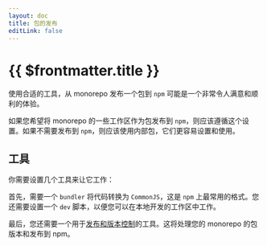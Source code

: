 ```yaml
---
layout: doc
title: 包的发布
editLink: false
---
```


# {{ $frontmatter.title }}

使用合适的工具，从 monorepo 发布一个包到 `npm` 可能是一个非常令人满意和顺利的体验。

如果您希望将 monorepo 的一些工作区作为包发布到 `npm`，则应该遵循这个设置。如果不需要发布到 `npm`，则应该使用内部包，它们更容易设置和使用。

## 工具

你需要设置几个工具来让它工作：

首先，需要一个 `bundler` 将代码转换为 `CommonJS`，这是 `npm` 上最常用的格式。您还需要设置一个 `dev` 脚本，以便您可以在本地开发的工作区中工作。

最后，您还需要一个用于[发布和版本控制](/handbook/publishing-packages/versioning-and-publishing)的工具。这将处理您的 monorepo 的包版本和发布到 npm。
